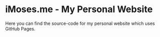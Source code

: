 # iMoses.me - My Personal Website

Here you can find the source-code for my personal website which uses GitHub Pages.

